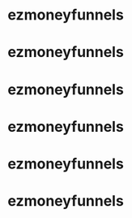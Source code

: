 # ezmoneyfunnels
# ezmoneyfunnels
# ezmoneyfunnels
# ezmoneyfunnels
# ezmoneyfunnels
# ezmoneyfunnels
